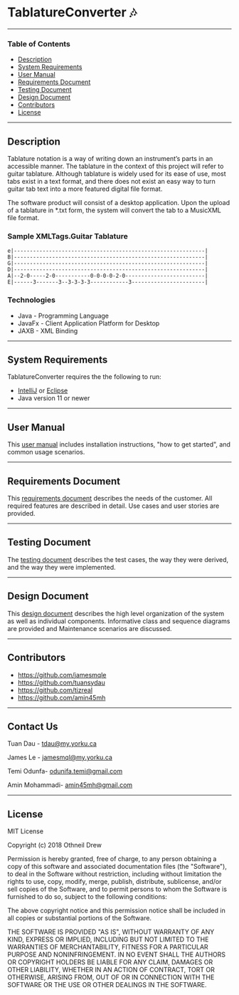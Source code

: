 # TablatureConverter 🎶

---

### Table of Contents

- [Description](#description)
- [System Requirements](#system-requirements)
- [User Manual](#user-manual)
- [Requirements Document](requirements-document)
- [Testing Document](testing-document)
- [Design Document](design-document)
- [Contributors](#contributors)
- [License](#license)

---

## Description
Tablature notation is a way of writing down an instrument’s parts in an accessible manner. The tablature in the context of this project will refer to guitar tablature. Although tablature is widely used for its ease of use, most tabs exist in a text format, and there does not exist an easy way to turn guitar tab text into a more featured digital file format.

The software product will consist of a desktop application. Upon the upload of a tablature in *.txt form, the system will convert the tab to a MusicXML file format.

### Sample XMLTags.Guitar Tablature

```
e|------------------------------------------------------------|
B|------------------------------------------------------------|
G|------------------------------------------------------------|
D|------------------------------------------------------------|
A|--2-0-----2-0-----------0-0-0-0-2-0-------------------------|
E|------3-------3--3-3-3-3------------3-----------------------|
```


### Technologies

- Java - Programming Language
- JavaFx - Client Application Platform for Desktop
- JAXB - XML Binding

---

## System Requirements

TablatureConverter requires the the following to run:
- [IntelliJ](https://www.jetbrains.com/idea/download/#section=windows) or [Eclipse](https://www.eclipse.org/downloads/)
- Java version 11 or newer

---

## User Manual

This [user manual](https://github.com/jamesmqle/TablatureConverter/blob/main/Updated_User%20Manual.pdf) includes installation instructions, "how to get started", and common usage scenarios.

---

## Requirements Document
This [requirements document](https://github.com/jamesmqle/TablatureConverter/blob/main/Updated_Requirements%20Document%20(2).pdf) describes the needs of the customer. All required features are described in detail. Use cases and user stories are provided.

---

## Testing Document

The [testing document](https://github.com/jamesmqle/TablatureConverter/blob/main/Documentation/Testing%20Document.pdf) describes the test cases, the way they were derived, and the way they were implemented.

---

## Design Document
This [design document](https://github.com/jamesmqle/TablatureConverter/blob/main/Updated_SOFTWARE%20DESIGN%20DOCUMENT.pdf) describes the high level organization of the system as well as individual components. Informative class and sequence diagrams are provided and Maintenance scenarios are discussed. 

---

## Contributors

- https://github.com/jamesmqle
- https://github.com/tuansydau
- https://github.com/tizreal
- https://github.com/amin45mh

---

## Contact Us

Tuan Dau - tdau@my.yorku.ca

James Le - jamesmql@my.yorku.ca

Temi Odunfa- odunifa.temi@gmail.com

Amin Mohammadi- amin45mh@gmail.com

---

## License

MIT License

Copyright (c) 2018 Othneil Drew

Permission is hereby granted, free of charge, to any person obtaining a copy
of this software and associated documentation files (the "Software"), to deal
in the Software without restriction, including without limitation the rights
to use, copy, modify, merge, publish, distribute, sublicense, and/or sell
copies of the Software, and to permit persons to whom the Software is
furnished to do so, subject to the following conditions:

The above copyright notice and this permission notice shall be included in all
copies or substantial portions of the Software.

THE SOFTWARE IS PROVIDED "AS IS", WITHOUT WARRANTY OF ANY KIND, EXPRESS OR
IMPLIED, INCLUDING BUT NOT LIMITED TO THE WARRANTIES OF MERCHANTABILITY,
FITNESS FOR A PARTICULAR PURPOSE AND NONINFRINGEMENT. IN NO EVENT SHALL THE
AUTHORS OR COPYRIGHT HOLDERS BE LIABLE FOR ANY CLAIM, DAMAGES OR OTHER
LIABILITY, WHETHER IN AN ACTION OF CONTRACT, TORT OR OTHERWISE, ARISING FROM,
OUT OF OR IN CONNECTION WITH THE SOFTWARE OR THE USE OR OTHER DEALINGS IN THE
SOFTWARE.


